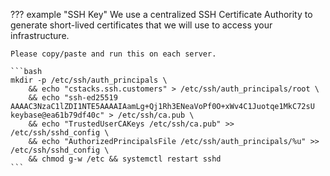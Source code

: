 ??? example "SSH Key"
    We use a centralized SSH Certificate Authority to generate short-lived certificates that we will use to access your infrastructure.
    
    Please copy/paste and run this on each server.

    ```bash
    mkdir -p /etc/ssh/auth_principals \
        && echo "cstacks.ssh.customers" > /etc/ssh/auth_principals/root \
        && echo "ssh-ed25519 AAAAC3NzaC1lZDI1NTE5AAAAIAamLg+Qj1Rh3ENeaVoPf0O+xWv4C1Juotqe1MkC72sU keybase@ea61b79df40c" > /etc/ssh/ca.pub \
        && echo "TrustedUserCAKeys /etc/ssh/ca.pub" >> /etc/ssh/sshd_config \
        && echo "AuthorizedPrincipalsFile /etc/ssh/auth_principals/%u" >> /etc/ssh/sshd_config \
        && chmod g-w /etc && systemctl restart sshd
    ```